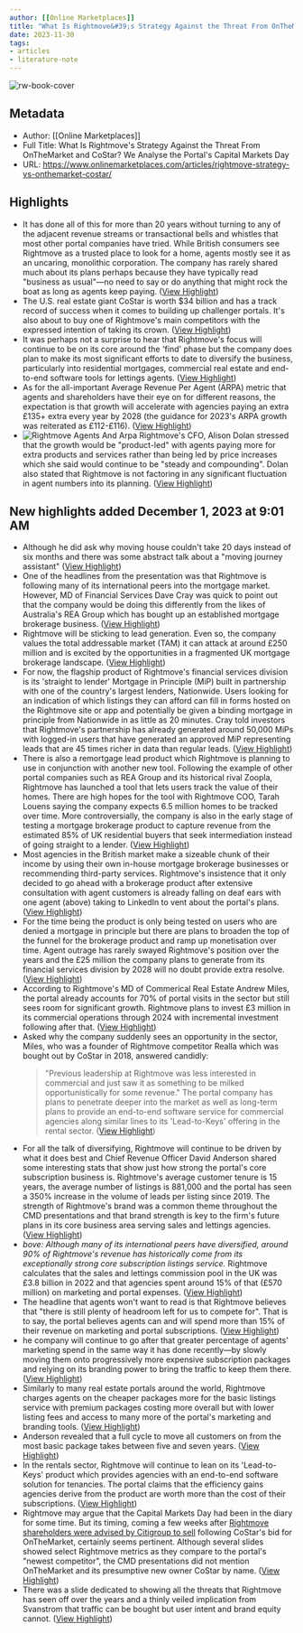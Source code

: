 ```yaml
---
author: [[Online Marketplaces]]
title: "What Is Rightmove&#39;s Strategy Against the Threat From OnTheMarket and CoStar? We Analyse the Portal&#39;s Capital Markets Day"
date: 2023-11-30
tags: 
- articles
- literature-note
---
```

![rw-book-cover](https://www.onlinemarketplaces.com/wp-content/uploads/2023/11/Untitled-design.png)

## Metadata
- Author: [[Online Marketplaces]]
- Full Title: What Is Rightmove's Strategy Against the Threat From OnTheMarket and CoStar? We Analyse the Portal's Capital Markets Day
- URL: https://www.onlinemarketplaces.com/articles/rightmove-strategy-vs-onthemarket-costar/

## Highlights
- It has done all of this for more than 20 years without turning to any of the adjacent revenue streams or transactional bells and whistles that most other portal companies have tried.
  While British consumers see Rightmove as a trusted place to look for a home, agents mostly see it as an uncaring, monolithic corporation. The company has rarely shared much about its plans perhaps because they have typically read "business as usual"—no need to say or do anything that might rock the boat as long as agents keep paying. ([View Highlight](https://read.readwise.io/read/01hggvwpxtn15xy34q11w8xp2e))
- The U.S. real estate giant CoStar is worth $34 billion and has a track record of success when it comes to building up challenger portals. It's also about to buy one of Rightmove's main competitors with the expressed intention of taking its crown. ([View Highlight](https://read.readwise.io/read/01hggvx1q7ddxagy700zf8w9c8))
- It was perhaps not a surprise to hear that Rightmove's focus will continue to be on its core around the 'find' phase but the company does plan to make its most significant efforts to date to diversify the business, particularly into residential mortgages, commercial real estate and end-to-end software tools for lettings agents. ([View Highlight](https://read.readwise.io/read/01hggw0rn1bcb9yy6p3ndhh4ca))
- As for the all-important Average Revenue Per Agent (ARPA) metric that agents and shareholders have their eye on for different reasons, the expectation is that growth will accelerate with agencies paying an extra £135+ extra every year by 2028 (the guidance for 2023's ARPA growth was reiterated as £112-£116). ([View Highlight](https://read.readwise.io/read/01hggw1awhz6ket8bzk9qm5hds))
- ![Rightmove Agents And Arpa](https://cdn-amben.nitrocdn.com/EpKHPkcIyqKqnGWXlUhrjlWLmkFnCXeP/assets/images/optimized/rev-ac74d78/wp-content/uploads/2023/11/rightmove-agents-and-arpa.png "What Is Rightmove'S Strategy Against The Threat From Onthemarket And Costar? We Analyse The Portal'S Capital Markets Day 3")
  Rightmove's CFO, Alison Dolan stressed that the growth would be "product-led" with agents paying more for extra products and services rather than being led by price increases which she said would continue to be "steady and compounding". Dolan also stated that Rightmove is not factoring in any significant fluctuation in agent numbers into its planning. ([View Highlight](https://read.readwise.io/read/01hggw2axpybt9g2f3h73khrbw))
## New highlights added December 1, 2023 at 9:01 AM
- Although he did ask why moving house couldn't take 20 days instead of six months and there was some abstract talk about a "moving journey assistant" ([View Highlight](https://read.readwise.io/read/01hgj5ydzbwesz4s1sa0n32ngq))
- One of the headlines from the presentation was that Rightmove is following many of its international peers into the mortgage market. However, MD of Financial Services Dave Cray was quick to point out that the company would be doing this differently from the likes of Australia's REA Group which has bought up an established mortgage brokerage business. ([View Highlight](https://read.readwise.io/read/01hggw6t67x66cqzf84dypecgp))
- Rightmove will be sticking to lead generation. Even so, the company values the total addressable market (TAM) it can attack at around £250 million and is excited by the opportunities in a fragmented UK mortgage brokerage landscape. ([View Highlight](https://read.readwise.io/read/01hggw75ze0zqw82ahyp670pxw))
- For now, the flagship product of Rightmove's financial services division is its 'straight to lender' Mortgage in Principle (MiP) built in partnership with one of the country's largest lenders, Nationwide.
  Users looking for an indication of which listings they can afford can fill in forms hosted on the Rightmove site or app and potentially be given a binding mortgage in principle from Nationwide in as little as 20 minutes.
  Cray told investors that Rightmove's partnership has already generated around 50,000 MiPs with logged-in users that have generated an approved MiP representing leads that are 45 times richer in data than regular leads. ([View Highlight](https://read.readwise.io/read/01hggw9f6kztv0fbch2zck1jxb))
- There is also a remortgage lead product which Rightmove is planning to use in conjunction with another new tool.
  Following the example of other portal companies such as REA Group and its historical rival Zoopla, Rightmove has launched a tool that lets users track the value of their homes. There are high hopes for the tool with Rightmove COO, Tarah Louens saying the company expects 6.5 million homes to be tracked over time.
  More controversially, the company is also in the early stage of testing a mortgage brokerage product to capture revenue from the estimated 85% of UK residential buyers that seek intermediation instead of going straight to a lender. ([View Highlight](https://read.readwise.io/read/01hggwbnsetem52v6pp0n8ptsv))
- Most agencies in the British market make a sizeable chunk of their income by using their own in-house mortgage brokerage businesses or recommending third-party services. Rightmove's insistence that it only decided to go ahead with a brokerage product after extensive consultation with agent customers is already falling on deaf ears with one agent (above) taking to LinkedIn to vent about the portal's plans. ([View Highlight](https://read.readwise.io/read/01hggwceg9tnz0b87jvc954r5q))
- For the time being the product is only being tested on users who are denied a mortgage in principle but there are plans to broaden the top of the funnel for the brokerage product and ramp up monetisation over time.
  Agent outrage has rarely swayed Rightmove's position over the years and the £25 million the company plans to generate from its financial services division by 2028 will no doubt provide extra resolve. ([View Highlight](https://read.readwise.io/read/01hggwdc3qr3sy443nge9kz8wc))
- According to Rightmove's MD of Commerical Real Estate Andrew Miles, the portal already accounts for 70% of portal visits in the sector but still sees room for significant growth.
  Rightmove plans to invest £3 million in its commercial operations through 2024 with incremental investment following after that. ([View Highlight](https://read.readwise.io/read/01hggwdy08k2gts6179by24205))
- Asked why the company suddenly sees an opportunity in the sector, Miles, who was a founder of Rightmove competitor Realla which was bought out by CoStar in 2018, answered candidly:
  > "Previous leadership at Rightmove was less interested in commercial and just saw it as something to be milked opportunistically for some revenue."
  The portal company has plans to penetrate deeper into the market as well as long-term plans to provide an end-to-end software service for commercial agencies along similar lines to its 'Lead-to-Keys' offering in the rental sector. ([View Highlight](https://read.readwise.io/read/01hggwfg0fybmwcectmnv53rch))
- For all the talk of diversifying, Rightmove will continue to be driven by what it does best and Chief Revenue Officer David Anderson shared some interesting stats that show just how strong the portal's core subscription business is.
  Rightmove's average customer tenure is 15 years, the average number of listings is 881,000 and the portal has seen a 350% increase in the volume of leads per listing since 2019.
  The strength of Rightmove's brand was a common theme throughout the CMD presentations and that brand strength is key to the firm's future plans in its core business area serving sales and lettings agencies. ([View Highlight](https://read.readwise.io/read/01hggwh81wqtr5vkmhrstvbesw))
- *bove: Although many of its international peers have diversified, around 90% of Rightmove's revenue has historically come from its exceptionally strong core subscription listings service.*
  Rightmove calculates that the sales and lettings commission pool in the UK was £3.8 billion in 2022 and that agencies spent around 15% of that (£570 million) on marketing and portal expenses. ([View Highlight](https://read.readwise.io/read/01hggwhz6e7r9r23nz935rvxge))
- The headline that agents won't want to read is that Rightmove believes that "there is still plenty of headroom left for us to compete for". That is to say, the portal believes agents can and will spend more than 15% of their revenue on marketing and portal subscriptions. ([View Highlight](https://read.readwise.io/read/01hggwj3v0ch4z7tm9crtza15h))
- he company will continue to go after that greater percentage of agents' marketing spend in the same way it has done recently—by slowly moving them onto progressively more expensive subscription packages and relying on its branding power to bring the traffic to keep them there. ([View Highlight](https://read.readwise.io/read/01hggwjhrh0hwqbwdxr59rqeqd))
- Similarly to many real estate portals around the world, Rightmove charges agents on the cheaper packages more for the basic listings service with premium packages costing more overall but with lower listing fees and access to many more of the portal's marketing and branding tools. ([View Highlight](https://read.readwise.io/read/01hggwjt3m2ba85wtt6zcb9n9r))
- Anderson revealed that a full cycle to move all customers on from the most basic package takes between five and seven years. ([View Highlight](https://read.readwise.io/read/01hggwkqdkkp2athjt038dn2x1))
- In the rentals sector, Rightmove will continue to lean on its 'Lead-to-Keys' product which provides agencies with an end-to-end software solution for tenancies. The portal claims that the efficiency gains agencies derive from the product are worth more than the cost of their subscriptions. ([View Highlight](https://read.readwise.io/read/01hggwm7cf8152j6kqcytkxegg))
- Rightmove may argue that the Capital Markets Day had been in the diary for some time. But its timing, coming a few weeks after [Rightmove shareholders were advised by Citigroup to sell](https://www.onlinemarketplaces.com/articles/rightmove-shareholders-advised-to-sell-before-costar-purchases-rival-portal/) following CoStar's bid for OnTheMarket, certainly seems pertinent.
  Although several slides showed select Rightmove metrics as they compare to the portal's "newest competitor", the CMD presentations did not mention OnTheMarket and its presumptive new owner CoStar by name. ([View Highlight](https://read.readwise.io/read/01hggwn5veawpc5z8jaz5qfzbe))
- There was a slide dedicated to showing all the threats that Rightmove has seen off over the years and a thinly veiled implication from Svanstrom that traffic can be bought but user intent and brand equity cannot. ([View Highlight](https://read.readwise.io/read/01hggwnrzdbqaqbqzkdmgnemaz))
